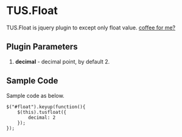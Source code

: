
# TUS.Float

TUS.Float is jquery plugin to except only float value.
[coffee for me?](https://www.buymeacoffee.com/uekichinos)

## Plugin Parameters

1.  **decimal** - decimal point, by default 2.

## Sample Code

Sample code as below.
```
$("#float").keyup(function(){
	$(this).tusfloat({
		decimal: 2
	});
});
```
